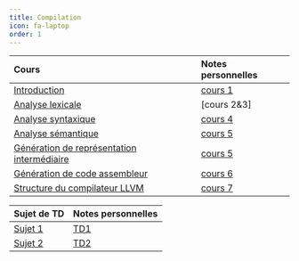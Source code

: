 ```yaml
---
title: Compilation 
icon: fa-laptop
order: 1
---
```


| Cours                                        | Notes personnelles |
| :--                                          | :--                |
| [Introduction]                               | [cours 1]          |
| [Analyse lexicale]                           | [cours 2&3]          |
| [Analyse syntaxique]                         | [cours 4]          |
| [Analyse sémantique]                         | [cours 5]          |
| [Génération de représentation intermédiaire] | [cours 5]          |
| [Génération de code assembleur]              | [cours 6]          |
| [Structure du compilateur LLVM]              | [cours 7]          |


| Sujet de TD | Notes personnelles |
| :--         | :--                |
| [Sujet 1]   | [TD1]              |
| [Sujet 2]   | [TD2]              |


[Sujet 1]:https://moodle.bordeaux-inp.fr/pluginfile.php/149561/mod_resource/content/1/td1.pdf

[Sujet 2]:https://moodle.bordeaux-inp.fr/pluginfile.php/151721/mod_resource/content/1/td2.pdf


[TD1]:assets/md/compilation/td1
[TD2]:assets/md/compilation/td2

[cours 1]:assets/md/compilation/cours1
[cours 2]:assets/md/compilation/cours2
[cours 3]:assets/md/compilation/cours3
[cours 4]:assets/md/compilation/cours4
[cours 5]:assets/md/compilation/cours5
[cours 6]:assets/md/compilation/cours6
[cours 7]:assets/md/compilation/cours7


[Introduction]:https://moodle.bordeaux-inp.fr/pluginfile.php/20379/mod_resource/content/2/courscompilation-1.pdf

[Analyse lexicale]:https://moodle.bordeaux-inp.fr/mod/resource/view.php?id=9539

[Analyse syntaxique]:https://moodle.bordeaux-inp.fr/mod/resource/view.php?id=9540
[Analyse sémantique]:https://moodle.bordeaux-inp.fr/mod/resource/view.php?id=9541
[Génération de représentation intermédiaire]:https://moodle.bordeaux-inp.fr/mod/resource/view.php?id=9542
[Génération de code assembleur]:https://moodle.bordeaux-inp.fr/mod/resource/view.php?id=9543
[Structure du compilateur LLVM]:https://moodle.bordeaux-inp.fr/mod/resource/view.php?id=21304

